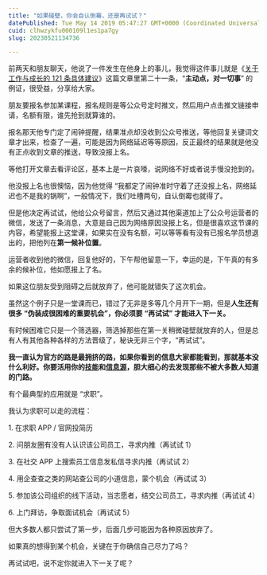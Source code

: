 ```yaml
---
title: "如果碰壁，你会自认倒霉，还是再试试？"
datePublished: Tue May 14 2019 05:47:27 GMT+0000 (Coordinated Universal Time)
cuid: clhwzykfu000109l1es1pa7gy
slug: 20230521134736

---
```


前两天和朋友聊天，他说了一件发生在他身上的事儿，我觉得这件事儿就是《[关于工作与成长的 121 条具体建议](https://mp.weixin.qq.com/s?__biz=MzAwNzEzNzU0Ng==&mid=2649586920&idx=1&sn=f005a1e540efff5634c881ec6dd02379&scene=21#wechat_redirect)》这篇文章里第二十一条，“**主动点，对一切事**” 的例证，很受益，分享给大家。

朋友要报名参加某课程，报名规则是等公众号定时推文，然后用户点击推文链接申请，名额有限，谁先抢到就算谁的。

报名那天他专门定了闹钟提醒，结果准点却没收到公众号推送，等他回复关键词文章才出来，检查了一遍，可能是因为网络延迟等等原因，反正最终的结果就是他没有正点收到文章的推送，导致没报上名。

等他打开文章去看评论区，基本上是一片哀嚎，说网络不好或者说手慢没抢到的。

他没报上名也很懊恼，因为他觉得 “我都定了闹钟准时守着了还没报上名，网络延迟也不是我的锅啊”，一般情况下，我们吐槽两句，自认倒霉也就得了。

但是他决定再试试，他给公众号留言，然后又通过其他渠道加上了公众号运营者的微信，发送了一条消息，大意是自己因为网络原因没报上名，但是很喜欢这节课的内容，希望能报上这堂课，如果实在没有名额，可以等等看有没有已报名学员想退出的，把他列在**第一候补位置**。

运营者收到他的微信，回复他好的，下午帮他留意一下，幸运的是，下午真的有多余的候补位，他如愿报上了名。

如果这位朋友受到阻碍之后就放弃了，他可能就错失了这次机会。

虽然这个例子只是一堂课而已，错过了无非是多等几个月开下一期，但是**人生还有很多 “伪装成很困难的重要机会”，你必须要 “再试试” 才能进入下一关。**

有时候困难它只是一个筛选器，筛选掉那些在第一关稍微碰壁就放弃的人，但是总有人有其他各种各样的方法晋级了，秘诀无非三个字，“再试试”。

**我一直认为官方的路是最拥挤的路，如果你看到的信息大家都能看到，那就基本没什么利好。你要活用你的**[**技能**](http://mp.weixin.qq.com/s?__biz=MzI3MzU5MDA1OQ==&mid=2247485441&idx=1&sn=ad697400bb92974865715c820d8965a3&chksm=eb21ba45dc563353c9f84d657424dc6fb6d7f5610e63b62b79408dfa2654f7f789f483f35c09&scene=21#wechat_redirect)**和**[**信息源**](http://mp.weixin.qq.com/s?__biz=MzI3MzU5MDA1OQ==&mid=2247485381&idx=1&sn=79b3854cd9e145fe498a464c81d38e7d&chksm=eb21b581dc563c971e371e9baa63b3ba3eb8dcbba6f0711a2a3d81afa028758d91e3bfb9271f&scene=21#wechat_redirect)**，胆大细心的去发现那些不被大多数人知道的门路。**

有个最典型的应用就是 “求职”。

我认为求职可以走的流程：

1\. 在求职 APP / 官网投简历

2\. 问朋友圈有没有人认识该公司员工，寻求内推（再试试 1）

3\. 在社交 APP 上搜索员工信息发私信寻求内推（再试试 2）

4\. 用企查查之类的网站查公司的小道信息，蒙个机会（再试试 3）

5\. 参加该公司组织的线下活动，当志愿者，结交公司员工，寻求内推（再试试 4）

6\. 上门拜访，争取面试机会（再试试 5）

但大多数人都只尝试了第一步，后面几步可能因为各种原因放弃了。

如果真的想得到某个机会，关键在于你确信自己尽力了吗？

再试试吧，说不定你就进入下一关了呢？